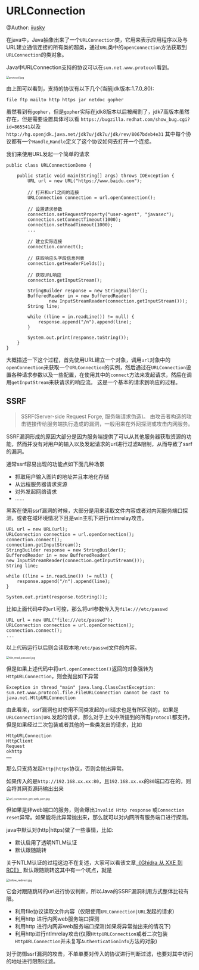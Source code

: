 # URLConnection

@Author: [iiusky](https://www.03sec.com)

在java中，Java抽象出来了一个`URLConnection`类，它用来表示应用程序以及与URL建立通信连接的所有类的超类，通过`URL`类中的`openConnection`方法获取到`URLConnection`的类对象。

Java中URLConnection支持的协议可以在`sun.net.www.protocol`看到。

<img src="https://oss.javasec.org/images/protocol.jpg" alt="protocol.jpg" style="zoom:50%;" />

由上图可以看到，支持的协议有以下几个(当前jdk版本:1.7.0_80):

```
file ftp mailto http https jar netdoc gopher
```

虽然看到有`gopher`，但是`gopher`实际在jdk8版本以后被阉割了，jdk7高版本虽然存在，但是需要设置具体可以看
`https://bugzilla.redhat.com/show_bug.cgi?id=865541`以及`http://hg.openjdk.java.net/jdk7u/jdk7u/jdk/rev/8067bdeb4e31`
其中每个协议都有一个`Handle`,`Handle`定义了这个协议如何去打开一个连接。

我们来使用URL发起一个简单的请求

```
public class URLConnectionDemo {

	public static void main(String[] args) throws IOException {
		URL url = new URL("https://www.baidu.com");

		// 打开和url之间的连接
		URLConnection connection = url.openConnection();

		// 设置请求参数
		connection.setRequestProperty("user-agent", "javasec");
		connection.setConnectTimeout(1000);
		connection.setReadTimeout(1000);
		...

		// 建立实际连接
		connection.connect();

		// 获取响应头字段信息列表
		connection.getHeaderFields();

		// 获取URL响应
		connection.getInputStream();

		StringBuilder response = new StringBuilder();
		BufferedReader in = new BufferedReader(
				new InputStreamReader(connection.getInputStream()));
		String line;

		while ((line = in.readLine()) != null) {
			response.append("/n").append(line);
		}

		System.out.print(response.toString());
	}
}
```

大概描述一下这个过程，首先使用URL建立一个对象，调用`url`对象中的`openConnection`来获取一个`URLConnection`的实例，然后通过在`URLConnection`设置各种请求参数以及一些配置，在使用其中的`connect`方法来发起请求，然后在调用`getInputStream`来获请求的响应流。
这是一个基本的请求到响应的过程。

## SSRF

> SSRF(Server-side Request Forge, 服务端请求伪造)。
由攻击者构造的攻击链接传给服务端执行造成的漏洞，一般用来在外网探测或攻击内网服务。

SSRF漏洞形成的原因大部分是因为服务端提供了可以从其他服务器获取资源的功能，然而并没有对用户的输入以及发起请求的url进行过滤&限制，从而导致了ssrf的漏洞。
           
通常ssrf容易出现的功能点如下面几种场景

- 抓取用户输入图片的地址并且本地化存储
- 从远程服务器请求资源
- 对外发起网络请求
- ……



黑客在使用ssrf漏洞的时候，大部分是用来读取文件内容或者对内网服务端口探测，或者在域环境情况下且是win主机下进行ntlmrelay攻击。

```
URL url = new URL(url);
URLConnection connection = url.openConnection();
connection.connect();
connection.getInputStream();
StringBuilder response = new StringBuilder();
BufferedReader in = new BufferedReader(
new InputStreamReader(connection.getInputStream()));
String line;

while ((line = in.readLine()) != null) {
	response.append("/n").append(line);
}

System.out.print(response.toString());
```

比如上面代码中的`url`可控，那么将url参数传入为`file:///etc/passwd`

```
URL url = new URL("file:///etc/passwd");
URLConnection connection = url.openConnection();
connection.connect();
...
```

以上代码运行以后则会读取本地`/etc/passwd`文件的内容。

<img src="https://oss.javasec.org/images/file_read_passwd.jpg" alt="file_read_passwd.jpg" style="zoom:50%;" />

但是如果上述代码中将`url.openConnection()`返回的对象强转为`HttpURLConnection`，则会抛出如下异常

```
Exception in thread "main" java.lang.ClassCastException: sun.net.www.protocol.file.FileURLConnection cannot be cast to java.net.HttpURLConnection
```

由此看来，ssrf漏洞也对使用不同类发起的url请求也是有所区别的，如果是`URLConnection|URL`发起的请求，那么对于上文中所提到的所有`protocol`都支持，但是如果经过二次包装或者其他的一些类发出的请求，比如

```
HttpURLConnection
HttpClient
Request
okhttp
……
```

那么只支持发起`http|https`协议，否则会抛出异常。

如果传入的是`http://192.168.xx.xx:80`，且`192.168.xx.xx`的`80`端口存在的，则会将其网页源码输出出来

<img src="https://oss.javasec.org/images/url_connection_get_web_port.jpg" alt="url_connection_get_web_port.jpg" style="zoom:50%;" />

但如果是非web端口的服务，则会爆出`Invalid Http response` 或`Connection reset`异常。如果能将此异常抛出来，那么就可以对内网所有服务端口进行探测。

java中默认对(http|https)做了一些事情，比如:

- 默认启用了透明NTLM认证
- 默认跟随跳转

关于NTLM认证的过程这边不在复述，大家可以看该文章[《Ghidra 从 XXE 到 RCE》](https://xlab.tencent.com/cn/2019/03/18/ghidra-from-xxe-to-rce/)
默认跟随跳转这其中有一个坑点，就是

<img src="https://oss.javasec.org/images/follow_redirect.jpg" alt="follow_redirect.jpg" style="zoom:50%;" />

它会对跟随跳转的url进行协议判断，所以Java的SSRF漏洞利用方式整体比较有限。

- 利用file协议读取文件内容（仅限使用`URLConnection|URL`发起的请求）
- 利用http 进行内网web服务端口探测
- 利用http 进行内网非web服务端口探测(如果将异常抛出来的情况下)
- 利用http进行ntlmrelay攻击(仅限`HttpURLConnection`或者二次包装`HttpURLConnection`并未复写`AuthenticationInfo`方法的对象)

对于防御ssrf漏洞的攻击，不单单要对传入的协议进行判断过滤，也要对其中访问的地址进行限制过滤。

